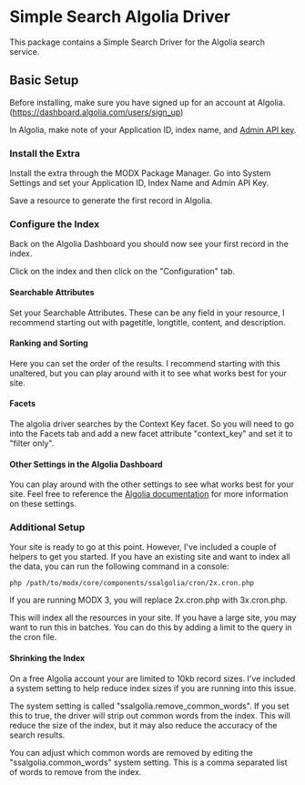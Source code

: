 # Simple Search Algolia Driver

This package contains a Simple Search Driver for the Algolia search service.

## Basic Setup

Before installing, make sure you have signed up for an account at Algolia. (https://dashboard.algolia.com/users/sign_up)

In Algolia, make note of your Application ID, index name, and [Admin API key](https://dashboard.algolia.com/account/api-keys/all).

### Install the Extra

Install the extra through the MODX Package Manager. Go into System Settings and set your Application ID, Index Name and Admin API Key. 

Save a resource to generate the first record in Algolia.

### Configure the Index

Back on the Algolia Dashboard you should now see your first record in the index. 

Click on the index and then click on the "Configuration" tab. 

#### Searchable Attributes

Set your Searchable Attributes. These can be any field in your resource, I recommend starting out with pagetitle, longtitle, content, and description. 

#### Ranking and Sorting

Here you can set the order of the results. I recommend starting with this unaltered, but you can play around with it to see what works best for your site.

#### Facets

The algolia driver searches by the Context Key facet. So you will need to go into the Facets tab and add a new facet attribute "context_key" and set it to "filter only".

#### Other Settings in the Algolia Dashboard

You can play around with the other settings to see what works best for your site. Feel free to reference the [Algolia documentation](https://www.algolia.com/doc/) for more information on these settings.

### Additional Setup

Your site is ready to go at this point. However, I've included a couple of helpers to get you started. If you have an existing site and want to index all the data, you can run the following command in a console:

```
php /path/to/modx/core/components/ssalgolia/cron/2x.cron.php
```

If you are running MODX 3, you will replace 2x.cron.php with 3x.cron.php.

This will index all the resources in your site. If you have a large site, you may want to run this in batches. You can do this by adding a limit to the query in the cron file. 

#### Shrinking the Index

On a free Algolia account your are limited to 10kb record sizes. I've included a system setting to help reduce index sizes if you are running into this issue.

The system setting is called "ssalgolia.remove_common_words". If you set this to true, the driver will strip out common words from the index. This will reduce the size of the index, but it may also reduce the accuracy of the search results.

You can adjust which common words are removed by editing the "ssalgolia.common_words" system setting. This is a comma separated list of words to remove from the index.